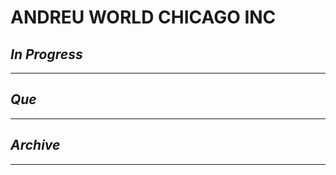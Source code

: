 # ANDREU WORLD CHICAGO INC

## *In Progress*

--------------------

## *Que*

-----------------------------------
## *Archive*

-----------------------------------


